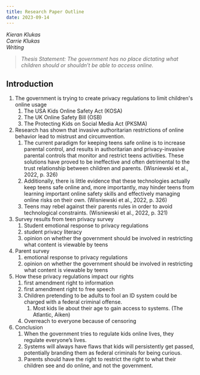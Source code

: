 ```yaml
---
title: Research Paper Outline
date: 2023-09-14
---
```


*Kieran Klukas*  
*Carrie Klukas*  
*Writing*  


> *Thesis Statement: The government has no place dictating what children should or shouldn’t be able to access online.*  


## **Introduction**

1. The government is trying to create privacy regulations to limit children's online usage  
   1. The USA Kids Online Safety Act (KOSA)  
   2. The UK Online Safety Bill (OSB)  
   3. The Protecting Kids on Social Media Act (PKSMA)  
2. Research has shown that invasive authoritarian restrictions of online behavior lead to mistrust and circumvention.  
   1. The current paradigm for keeping teens safe online is to increase parental control, and results in authoritarian and privacy-invasive parental controls that monitor and restrict teens activities. These solutions have proved to be ineffective and often detrimental to the trust relationship between children and parents. (Wisniewski et al., 2022, p. 326\)  
   2. Additionally, there is little evidence that these technologies actually keep teens safe online and, more importantly, may hinder teens from learning important online safety skills and effectively managing online risks on their own. (Wisniewski et al., 2022, p. 326\)  
   3. Teens may rebel against their parents rules in order to avoid technological constraints. (Wisniewski et al., 2022, p. 321\)  
3. Survey results from teen privacy survey  
   1. Student emotional response to privacy regulations  
   2. student privacy literacy  
   3. opinion on whether the government should be involved in restricting what content is viewable by teens  
4. Parent survey  
   1. emotional response to privacy regulations  
   2. opinion on whether the government should be involved in restricting what content is viewable by teens  
5. How these privacy regulations impact our rights  
   1. first amendment right to information  
   2. first amendment right to free speech  
   3. Children pretending to be adults to fool an ID system could be charged with a federal criminal offense.  
      1. Most kids lie about their age to gain access to systems. (The Atlantic, Aiken)  
   4. Overreach to everyone because of censoring  
6. Conclusion  
   1. When the government tries to regulate kids online lives, they regulate everyone’s lives.  
   2. Systems will always have flaws that kids will persistently get passed, potentially branding them as federal criminals for being curious.  
   3. Parents should have the right to restrict the right to what their children see and do online, and not the government.